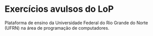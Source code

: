 # Exercícios avulsos do LoP

Plataforma de ensino da Universidade Federal do Rio Grande do Norte (UFRN) na área de programação de computadores.
